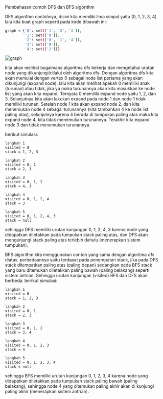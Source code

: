 Pembahasan contoh DFS dan BFS algorithm

DFS algorithm
contohnya, disini kita memiliki lima simpul yaitu (0, 1, 2, 3, 4) lalu kita buat graph seperti pada kode dibawah ini:
```sh
graph = {'0': set(['1', '2', '3']),
         '1': set(['0']),
         '2': set(['0', '1', '4']),
         '3': set(['0']),
         '4': set(['2'])}
```

![graph](https://user-images.githubusercontent.com/44759037/111896361-96ac8100-8a4b-11eb-83ad-1c0151d70852.PNG)


kita akan melihat bagaimana algoritma dfs bekerja dan mengetahui urutan node yang dikunjungi/dilalui oleh algoritma dfs. Dengan algoritma dfs kita akan memulai dengan vertex 0 sebagai node list pertama yang akan dikunjungi (expand node), lalu kita akan melihat apakah 0 memiliki anak (turunan) atau tidak, jika ya maka turunannya akan kita masukkan ke node list  yang akan kita expand. Ternyata 0 memiliki expand node yaitu 1, 2, dan 3. Selanjutnya kita akan lakukan expand pada node 1 dan node 1 tidak memiliki turunan. Setelah node 1 kita akan expand node 2, dan kita menemukan node 4 sebagai turunannya (kita tambahkan 4 ke node list paling atas), selanjutnya karena 4 berada di tumpukan paling atas maka kita expand node 4, kita tidak menemukan turunannya. Terakhir kita expand node 3 dan tidak menemukan turunannya.

berikut simulasi:

    langkah 1
    visited = 0
    stack = 1, 2, 3
    
    langkah 2
    visited = 0, 1
    stack = 2, 3
    
    langkah 3
    visited = 0, 1, 2
    stack = 4, 3
    
    langkah 4
    visited = 0, 1, 2, 4
    stack = 3
    
    langkah 5
    visited = 0, 1, 2, 4, 3
    stack = null
    
sehingga DFS memiliki urutan kunjungan 0, 1, 2, 4, 3 karena node yang didapatkan diletakkan pada tumpukan stack paling atas, dan DFS akan mengunjungi stack paling atas terlebih dahulu (menerapkan sistem tumpukan).

BFS algorithm
kita menggunakan contoh yang sama dengan algoritma dfs diatas. perbedaannya yaitu terdapat pada penempatan stack, jika pada DFS stack ditempatkan paling atas (paling depan) sedangkan pada BFS stack yang baru ditemukan diletakkan paling bawah (paling belakang) seperti sistem antrian. Sehingga urutan kunjungan (visited) BFS dan DFS akan berbeda.
berikut simulasi:

    langkah 1
    visited = 0
    stack = 1, 2, 3
    
    langkah 2
    visited = 0, 1
    stack = 2, 3
    
    langkah 3
    visited = 0, 1, 2
    stack = 3, 4
    
    langkah 4
    visited = 0, 1, 2, 3
    stack = 4
    
    langkah 5
    visited = 0, 1, 2, 3, 4
    stack = null
    
sehingga BFS memiliki urutan kunjungan 0, 1, 2, 3, 4 karena node yang didapatkan diletakkan pada tumpukan stack paling bawah (paling belakang), sehingga node 4 yang ditemukan paling akhir akan di kunjungi paling akhir (menerapkan sistem antrian).
